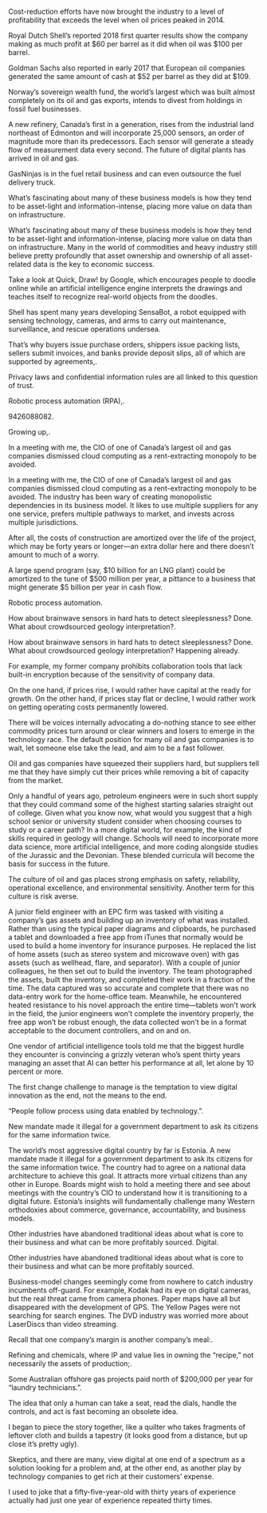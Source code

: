 

Cost-reduction efforts have now brought the industry to a level of profitability that exceeds the level when oil prices peaked in 2014.

Royal Dutch Shell’s reported 2018 first quarter results show the company making as much profit at $60 per barrel as it did when oil was $100 per barrel.

Goldman Sachs also reported in early 2017 that European oil companies generated the same amount of cash at $52 per barrel as they did at $109.

Norway’s sovereign wealth fund, the world’s largest which was built almost completely on its oil and gas exports, intends to divest from holdings in fossil fuel businesses.

A new refinery, Canada’s first in a generation, rises from the industrial land northeast of Edmonton and will incorporate 25,000 sensors, an order of magnitude more than its predecessors. Each sensor will generate a steady flow of measurement data every second. The future of digital plants has arrived in oil and gas.

GasNinjas is in the fuel retail business and can even outsource the fuel delivery truck.

What’s fascinating about many of these business models is how they tend to be asset-light and information-intense, placing more value on data than on infrastructure.

What’s fascinating about many of these business models is how they tend to be asset-light and information-intense, placing more value on data than on infrastructure. Many in the world of commodities and heavy industry still believe pretty profoundly that asset ownership and ownership of all asset-related data is the key to economic success.

Take a look at Quick, Draw! by Google, which encourages people to doodle online while an artificial intelligence engine interprets the drawings and teaches itself to recognize real-world objects from the doodles.

Shell has spent many years developing SensaBot, a robot equipped with sensing technology, cameras, and arms to carry out maintenance, surveillance, and rescue operations undersea.

That’s why buyers issue purchase orders, shippers issue packing lists, sellers submit invoices, and banks provide deposit slips, all of which are supported by agreements,.

Privacy laws and confidential information rules are all linked to this question of trust.

Robotic process automation (RPA),.

9426088082.

Growing up,.

In a meeting with me, the CIO of one of Canada’s largest oil and gas companies dismissed cloud computing as a rent-extracting monopoly to be avoided.

In a meeting with me, the CIO of one of Canada’s largest oil and gas companies dismissed cloud computing as a rent-extracting monopoly to be avoided. The industry has been wary of creating monopolistic dependencies in its business model. It likes to use multiple suppliers for any one service, prefers multiple pathways to market, and invests across multiple jurisdictions.

After all, the costs of construction are amortized over the life of the project, which may be forty years or longer—an extra dollar here and there doesn’t amount to much of a worry.

A large spend program (say, $10 billion for an LNG plant) could be amortized to the tune of $500 million per year, a pittance to a business that might generate $5 billion per year in cash flow.

Robotic process automation.

How about brainwave sensors in hard hats to detect sleeplessness? Done. What about crowdsourced geology interpretation?.

How about brainwave sensors in hard hats to detect sleeplessness? Done. What about crowdsourced geology interpretation? Happening already.

For example, my former company prohibits collaboration tools that lack built-in encryption because of the sensitivity of company data.

On the one hand, if prices rise, I would rather have capital at the ready for growth. On the other hand, if prices stay flat or decline, I would rather work on getting operating costs permanently lowered.

There will be voices internally advocating a do-nothing stance to see either commodity prices turn around or clear winners and losers to emerge in the technology race. The default position for many oil and gas companies is to wait, let someone else take the lead, and aim to be a fast follower.

Oil and gas companies have squeezed their suppliers hard, but suppliers tell me that they have simply cut their prices while removing a bit of capacity from the market.

Only a handful of years ago, petroleum engineers were in such short supply that they could command some of the highest starting salaries straight out of college. Given what you know now, what would you suggest that a high school senior or university student consider when choosing courses to study or a career path? In a more digital world, for example, the kind of skills required in geology will change. Schools will need to incorporate more data science, more artificial intelligence, and more coding alongside studies of the Jurassic and the Devonian. These blended curricula will become the basis for success in the future.

The culture of oil and gas places strong emphasis on safety, reliability, operational excellence, and environmental sensitivity. Another term for this culture is risk averse.

A junior field engineer with an EPC firm was tasked with visiting a company’s gas assets and building up an inventory of what was installed. Rather than using the typical paper diagrams and clipboards, he purchased a tablet and downloaded a free app from iTunes that normally would be used to build a home inventory for insurance purposes. He replaced the list of home assets (such as stereo system and microwave oven) with gas assets (such as wellhead, flare, and separator). With a couple of junior colleagues, he then set out to build the inventory. The team photographed the assets, built the inventory, and completed their work in a fraction of the time. The data captured was so accurate and complete that there was no data-entry work for the home-office team. Meanwhile, he encountered heated resistance to his novel approach the entire time—tablets won’t work in the field, the junior engineers won’t complete the inventory properly, the free app won’t be robust enough, the data collected won’t be in a format acceptable to the document controllers, and on and on.

One vendor of artificial intelligence tools told me that the biggest hurdle they encounter is convincing a grizzly veteran who’s spent thirty years managing an asset that AI can better his performance at all, let alone by 10 percent or more.

The first change challenge to manage is the temptation to view digital innovation as the end, not the means to the end.

“People follow process using data enabled by technology.”.

New mandate made it illegal for a government department to ask its citizens for the same information twice.

The world’s most aggressive digital country by far is Estonia. A new mandate made it illegal for a government department to ask its citizens for the same information twice. The country had to agree on a national data architecture to achieve this goal. It attracts more virtual citizens than any other in Europe. Boards might wish to hold a meeting there and see about meetings with the country’s CIO to understand how it is transitioning to a digital future. Estonia’s insights will fundamentally challenge many Western orthodoxies about commerce, governance, accountability, and business models.

Other industries have abandoned traditional ideas about what is core to their business and what can be more profitably sourced. Digital.

Other industries have abandoned traditional ideas about what is core to their business and what can be more profitably sourced.

Business-model changes seemingly come from nowhere to catch industry incumbents off-guard. For example, Kodak had its eye on digital cameras, but the real threat came from camera phones. Paper maps have all but disappeared with the development of GPS. The Yellow Pages were not searching for search engines. The DVD industry was worried more about LaserDiscs than video streaming.

Recall that one company’s margin is another company’s meal:.

Refining and chemicals, where IP and value lies in owning the “recipe,” not necessarily the assets of production;.

Some Australian offshore gas projects paid north of $200,000 per year for “laundry technicians.”.

The idea that only a human can take a seat, read the dials, handle the controls, and act is fast becoming an obsolete idea.

I began to piece the story together, like a quilter who takes fragments of leftover cloth and builds a tapestry (it looks good from a distance, but up close it’s pretty ugly).

Skeptics, and there are many, view digital at one end of a spectrum as a solution looking for a problem and, at the other end, as another play by technology companies to get rich at their customers’ expense.

I used to joke that a fifty-five-year-old with thirty years of experience actually had just one year of experience repeated thirty times.


